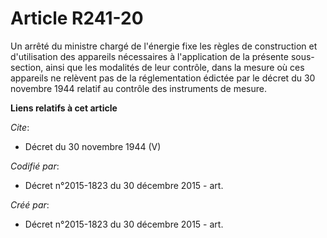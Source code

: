 # Article R241-20

Un arrêté du ministre chargé de l'énergie fixe les règles de construction et d'utilisation des appareils nécessaires à
l'application de la présente sous-section, ainsi que les modalités de leur contrôle, dans la mesure où ces appareils ne
relèvent pas de la réglementation édictée par le décret du 30 novembre 1944 relatif au contrôle des instruments de mesure.

**Liens relatifs à cet article**

_Cite_:

  - Décret du 30 novembre 1944 (V)

_Codifié par_:

  - Décret n°2015-1823 du 30 décembre 2015 - art.

_Créé par_:

  - Décret n°2015-1823 du 30 décembre 2015 - art.
